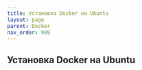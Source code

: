 ```yaml
---
title: Установка Docker на Ubuntu
layout: page
parent: Docker
nav_order: 999
---
```

## Установка Docker на Ubuntu